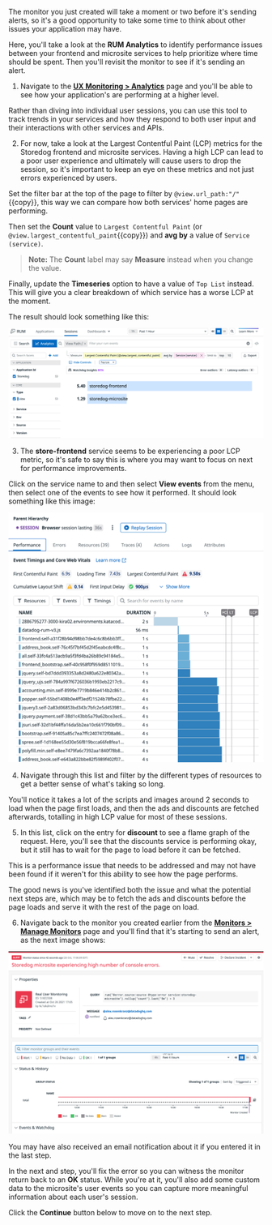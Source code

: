 The monitor you just created will take a moment or two before it's sending alerts, so it's a good opportunity to take some time to think about other issues your application may have.

Here, you'll take a look at the **RUM Analytics** to identify performance issues between your frontend and microsite services to help prioritize where time should be spent. Then you'll revisit the monitor to see if it's sending an alert.

1. Navigate to the <a href="https://app.datadoghq.com/rum/analytics" target="_datadog">**UX Monitoring > Analytics**</a> page and you'll be able to see how your application's are performing at a higher level.

  Rather than diving into individual user sessions, you can use this tool to track trends in your services and how they respond to both user input and their interactions with other services and APIs.

2. For now, take a look at the Largest Contentful Paint (LCP) metrics for the Storedog frontend and microsite services. Having a high LCP can lead to a poor user experience and ultimately will cause users to drop the session, so it's important to keep an eye on these metrics and not just errors experienced by users.

  Set the filter bar at the top of the page to filter by `@view.url_path:"/"`{{copy}}, this way we can compare how both services' home pages are performing.
  
  Then set the **Count** value to `Largest Contentful Paint` (or `@view.largest_contentful_paint`{{copy}}) and **avg by** a value of `Service (service)`.
  
  > **Note:** The **Count** label may say **Measure** instead when you change the value.

  Finally, update the **Timeseries** option to have a value of `Top List` instead. This will give you a clear breakdown of which service has a worse LCP at the moment.

  The result should look something like this:

  ![The analytics view compares both service's Largest Contentful Paint metrics for the home page.](assets/analytics-lcp.png)

3. The **store-frontend** service seems to be experiencing a poor LCP metric, so it's safe to say this is where you may want to focus on next for performance improvements.

  Click on the service name to and then select **View events** from the menu, then select one of the events to see how it performed. It should look something like this image:

  ![The page load time is broken down into different resources to view how long they individually took.](assets/analytics-loadpage.png)

4. Navigate through this list and filter by the different types of resources to get a better sense of what's taking so long.

  You'll notice it takes a lot of the scripts and images around 2 seconds to load when the page first loads, and then the ads and discounts are fetched afterwards, totalling in high LCP value for most of these sessions.

5. In this list, click on the entry for **discount** to see a flame graph of the request. Here, you'll see that the discounts service is performing okay, but it still has to wait for the page to load before it can be fetched.

  This is a performance issue that needs to be addressed and may not have been found if it weren't for this ability to see how the page performs. 
  
  The good news is you've identified both the issue and what the potential next steps are, which may be to fetch the ads and discounts before the page loads and serve it with the rest of the page on load.

6. Navigate back to the monitor you created earlier from the <a href="https://app.datadoghq.com/monitors/manage" target="_datadog">**Monitors > Manage Monitors**</a> page and you'll find that it's starting to send an alert, as the next image shows:

  ![The monitor created earlier is now displaying an alert.](assets/monitor-alert.png)

  You may have also received an email notification about it if you entered it in the last step.

In the next and step, you'll fix the error so you can witness the monitor return back to an **OK** status. While you're at it, you'll also add some custom data to the microsite's user events so you can capture more meaningful information about each user's session.

Click the **Continue** button below to move on to the next step.
